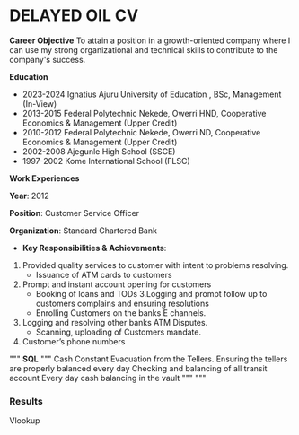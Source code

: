 # DELAYED OIL CV

**Career Objective**
To attain a position in a growth-oriented company where I can use my strong organizational and technical skills to contribute to the company's success.

**Education**
* 2023-2024 Ignatius Ajuru University of Education ,
            BSc, Management  (In-View)
* 2013-2015	Federal Polytechnic Nekede, Owerri
		        HND, Cooperative Economics & Management (Upper Credit)
* 2010-2012	Federal Polytechnic Nekede, Owerri
		        ND, Cooperative Economics & Management (Upper Credit)
* 2002-2008 Ajegunle High School (SSCE)
* 1997-2002	Kome International School (FLSC)

**Work Experiences**

**Year**: 2012

**Position**:  Customer Service Officer 

**Organization**: Standard Chartered Bank

* **Key Responsibilities & Achievements**: 
1. Provided quality services to customer with intent to problems resolving.
   * Issuance of ATM cards to customers
2. Prompt and instant account opening for customers 
   * Booking of loans and TODs
3.Logging and prompt follow up to customers complains and ensuring resolutions
   * Enrolling Customers on the banks E channels.
4. Logging and resolving other banks ATM Disputes.
   * Scanning, uploading of Customers mandate.
5. Customer’s phone numbers

"""
__SQL__
""" 
Cash Constant Evacuation from the Tellers.
Ensuring the tellers are properly balanced every day
Checking and balancing of all transit account
Every day cash balancing in the vault
"""
"""

### Results

Vlookup

